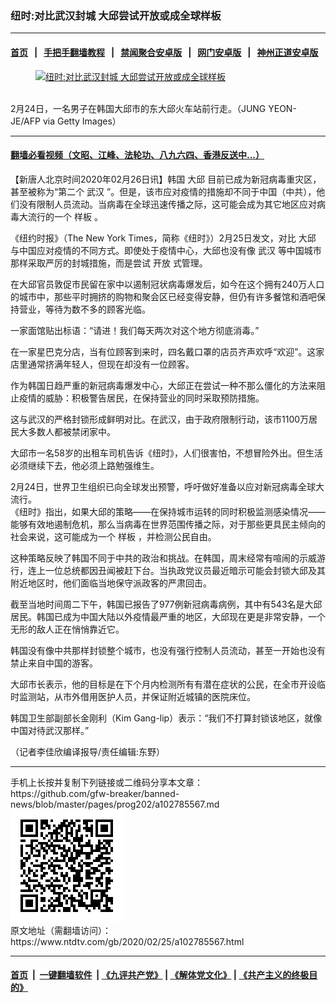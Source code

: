 ### 纽时:对比武汉封城 大邱尝试开放或成全球样板
------------------------

#### [首页](https://github.com/gfw-breaker/banned-news/blob/master/README.md) &nbsp;&nbsp;|&nbsp;&nbsp; [手把手翻墙教程](https://github.com/gfw-breaker/guides/wiki) &nbsp;&nbsp;|&nbsp;&nbsp; [禁闻聚合安卓版](https://github.com/gfw-breaker/bn-android) &nbsp;&nbsp;|&nbsp;&nbsp; [网门安卓版](https://github.com/oGate2/oGate) &nbsp;&nbsp;|&nbsp;&nbsp; [神州正道安卓版](https://github.com/SzzdOgate/update) 



<div><div class="featured_image">
 <a href="https://i.ntdtv.com/assets/uploads/2020/02/Untitled-54.jpg" target="_blank">
  <figure>
   <img alt="纽时:对比武汉封城 大邱尝试开放或成全球样板" src="https://i.ntdtv.com/assets/uploads/2020/02/Untitled-54-800x450.jpg"/>
  </figure><br/>
 </a>
 <span class="caption">
  2月24日，一名男子在韩国大邱市的东大邱火车站前行走。（JUNG YEON-JE/AFP via Getty Images）
 </span>
</div>
</div><hr/>

#### [翻墙必看视频（文昭、江峰、法轮功、八九六四、香港反送中...）](https://github.com/gfw-breaker/banned-news/blob/master/pages/link3.md)

<div><div class="post_content" itemprop="articleBody">
 <p>
  【新唐人北京时间2020年02月26日讯】韩国
  <ok href="https://www.ntdtv.com/gb/大邱.htm">
   大邱
  </ok>
  目前已成为新冠病毒重灾区，甚至被称为“第二个
  <ok href="https://www.ntdtv.com/gb/武汉.htm">
   武汉
  </ok>
  ”。但是，该市应对疫情的措施却不同于中国（中共），他们没有限制人员流动。当病毒在全球迅速传播之际，这可能会成为其它地区应对病毒大流行的一个
  <ok href="https://www.ntdtv.com/gb/样板.htm">
   样板
  </ok>
  。
 </p>
 <p>
  《纽约时报》（The New York Times，简称《纽时》）2月25日发文，对比
  <ok href="https://www.ntdtv.com/gb/大邱.htm">
   大邱
  </ok>
  与中国应对疫情的不同方式。即使处于疫情中心，大邱也没有像
  <ok href="https://www.ntdtv.com/gb/武汉.htm">
   武汉
  </ok>
  等中国城市那样采取严厉的封城措施，而是尝试
  <ok href="https://www.ntdtv.com/gb/开放.htm">
   开放
  </ok>
  式管理。
 </p>
 <p>
  在大邱官员敦促市民留在家中以遏制冠状病毒爆发后，如今在这个拥有240万人口的城市中，那些平时拥挤的购物和聚会区已经变得安静，但仍有许多餐馆和酒吧保持营业，等待为数不多的顾客光临。
 </p>
 <p>
  一家面馆贴出标语：“请进！我们每天两次对这个地方彻底消毒。”
 </p>
 <p>
  在一家星巴克分店，当有位顾客到来时，四名戴口罩的店员齐声欢呼“欢迎”。这家店里通常挤满年轻人，但现在却没有一位顾客。
 </p>
 <p>
  作为韩国日趋严重的新冠病毒爆发中心，大邱正在尝试一种不那么僵化的方法来阻止疫情的威胁：积极警告居民，在保持营业的同时采取预防措施。
 </p>
 <p>
  这与武汉的严格封锁形成鲜明对比。在武汉，由于政府限制行动，该市1100万居民大多数人都被禁闭家中。
 </p>
 <p>
  大邱市一名58岁的出租车司机告诉《纽时》，人们很害怕，不想冒险外出。但生活必须继续下去，他必须上路勉强维生。
 </p>
 <p>
  2月24日，世界卫生组织已向全球发出预警，呼吁做好准备以应对新冠病毒全球大流行。
  <br/>
  《纽时》指出，如果大邱的策略——在保持城市运转的同时积极监测感染情况——能够有效地遏制危机，那么当病毒在世界范围传播之际，对于那些更具民主倾向的社会来说，这可能成为一个
  <ok href="https://www.ntdtv.com/gb/样板.htm">
   样板
  </ok>
  ，并检测公民自由。
 </p>
 <p>
  这种策略反映了韩国不同于中共的政治和挑战。在韩国，周末经常有喧闹的示威游行，连上一位总统都因丑闻被赶下台。当执政党议员最近暗示可能会封锁大邱及其附近地区时，他们面临当地保守派政客的严肃回击。
 </p>
 <p>
  截至当地时间周二下午，韩国已报告了977例新冠病毒病例，其中有543名是大邱居民。韩国已成为中国大陆以外疫情最严重的地区，大邱现在更是非常安静，一个无形的敌人正在悄悄靠近它。
 </p>
 <p>
  韩国没有像中共那样封锁整个城市，也没有强行控制人员流动，甚至一开始也没有禁止来自中国的游客。
 </p>
 <p>
  大邱市长表示，他的目标是在下个月内检测所有有潜在症状的公民，在全市开设临时监测站，从市外借用医护人员，并保证附近城镇的医院床位。
 </p>
 <p>
  韩国卫生部副部长金刚利（Kim Gang-lip）表示：“我们不打算封锁该地区，就像中国对待武汉那样。”
 </p>
 <p>
  （记者李佳欣编译报导/责任编辑:东野）
 </p>
 <div class="single_ad">
 </div>
</div>
</div>
<hr/>
手机上长按并复制下列链接或二维码分享本文章：<br/>
https://github.com/gfw-breaker/banned-news/blob/master/pages/prog202/a102785567.md <br/>
<a href='https://github.com/gfw-breaker/banned-news/blob/master/pages/prog202/a102785567.md'><img src='https://github.com/gfw-breaker/banned-news/blob/master/pages/prog202/a102785567.md.png'/></a> <br/>
原文地址（需翻墙访问）：https://www.ntdtv.com/gb/2020/02/25/a102785567.html


------------------------
#### [首页](https://github.com/gfw-breaker/banned-news/blob/master/README.md) &nbsp;|&nbsp; [一键翻墙软件](https://github.com/gfw-breaker/nogfw/blob/master/README.md) &nbsp;| [《九评共产党》](https://github.com/gfw-breaker/9ping.md/blob/master/README.md#九评之一评共产党是什么) | [《解体党文化》](https://github.com/gfw-breaker/jtdwh.md/blob/master/README.md) | [《共产主义的终极目的》](https://github.com/gfw-breaker/gczydzjmd.md/blob/master/README.md)


<img src='http://gfw-breaker.win/banned-news/pages/prog202/a102785567.md' width='0px' height='0px'/>